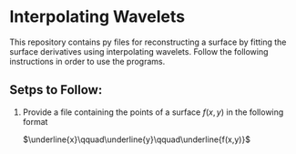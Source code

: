 # Interpolating Wavelets
This repository contains py files for reconstructing a surface by fitting the surface derivatives using interpolating wavelets. Follow the following instructions in order to use the programs.

## Setps to Follow:

1) Provide a file containing the points of a surface $f(x,y)$ in the following format

    $\underline{x}\qquad\underline{y}\qquad\underline{f(x,y)}$
